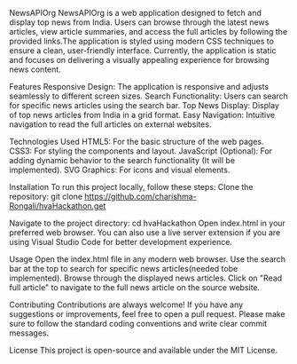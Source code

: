NewsAPIOrg
NewsAPIOrg is a web application designed to fetch and display top news from India. Users can browse through the latest news articles, view article summaries, and access the full articles by following the provided links.The application is styled using modern CSS techniques to ensure a clean, user-friendly interface. Currently, the application is static and focuses on delivering a visually appealing experience for browsing news content.

Features
Responsive Design: The application is  responsive and adjusts seamlessly to different screen sizes.
Search Functionality: Users can search for specific news articles using the search bar.
Top News Display: Display of top news articles from India in a grid format.
Easy Navigation: Intuitive navigation to read the full articles on external websites.

Technologies Used
HTML5: For the basic structure of the web pages.
CSS3: For styling the components and layout.
JavaScript (Optional): For adding dynamic behavior to the search functionality (It will be implemented).
SVG Graphics: For icons and visual elements.

Installation
To run this project locally, follow these steps:
Clone the repository:
git clone https://github.com/charishma-Rongali/hvaHackathon.get

Navigate to the project directory:
cd hvaHackathon
Open index.html in your preferred web browser.
You can also use a live server extension if you are using Visual Studio Code for better development experience.

Usage
Open the index.html file in any modern web browser.
Use the search bar at the top to search for specific news articles(needed tobe implemented).
Browse through the displayed news articles.
Click on "Read full article" to navigate to the full news article on the source website.

Contributing
Contributions are always welcome! If you have any suggestions or improvements, feel free to open a pull request. Please make sure to follow the standard coding conventions and write clear commit messages.

License
This project is open-source and available under the MIT License.
